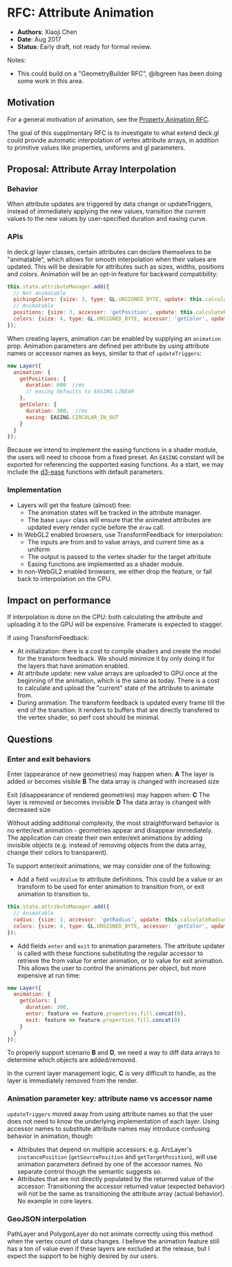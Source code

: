 # RFC: Attribute Animation

* **Authors**: Xiaoji Chen
* **Date**: Aug 2017
* **Status**: Early draft, not ready for formal review.

Notes:
*  This could build on a "GeometryBuilder RFC", @ibgreen has been doing some work in this area.

## Motivation

For a general motivation of animation, see the [Property Animation RFC]().

The goal of this supplmentary RFC is to investigate to what extend deck.gl could provide automatic interpolation of vertex attribute arrays, in addition to primitive values like properties, uniforms and gl parameters.

## Proposal: Attribute Array Interpolation

### Behavior

When attribute updates are triggered by data change or updateTriggers, instead of immediately applying the new values, transition the current values to the new values by user-specified duration and easing curve.

### APIs

In deck.gl layer classes, certain attributes can declare themselves to be "animatable", which allows for smooth interpolation when their values are updated. This will be desirable for attributes such as sizes, widths, positions and colors. Animation will be an opt-in feature for backward compatibility:
```js
this.state.attributeManager.add({
  // Not animatable
  pickingColors: {size: 3, type: GL.UNSIGNED_BYTE, update: this.calculatePickingColors},
  // Animatable
  positions: {size: 3, accessor: 'getPosition', update: this.calculatePositions, animate: true},
  colors: {size: 4, type: GL.UNSIGNED_BYTE, accessor: 'getColor', update: this.calculateColors, animate: true}
});
```

When creating layers, animation can be enabled by supplying an `animation` prop. Animation parameters are defined per attribute by using attribute names or accessor names as keys, similar to that of `updateTriggers`:
```js
new Layer({
  animation: {
    getPositions: {
      duration: 600  //ms
      // easing defaults to EASING.LINEAR
    },
    getColors: {
      duration: 300,  //ms
      easing: EASING.CIRCULAR_IN_OUT
    }
  }
});
```

Because we intend to implement the easing functions in a shader module, the users will need to choose from a fixed preset. An `EASING` constant will be exported for referencing the supported easing functions. As a start, we may include the [d3-ease](https://github.com/d3/d3-ease) functions with default parameters.

### Implementation

- Layers will get the feature (almost) free:
    + The animation states will be tracked in the attribute manager.
    + The base `Layer` class will ensure that the animated attributes are updated every render cycle before the `draw` call.
- In WebGL2 enabled browsers, use TransformFeedback for interpolation:
    + The inputs are from and to value arrays, and current time as a uniform
    + The output is passed to the vertex shader for the target attribute
    + Easing functions are implemented as a shader module.
- In non-WebGL2 enabled browsers, we either drop the feature, or fall back to interpolation on the CPU.


## Impact on performance

If interpolation is done on the CPU: both calculating the attribute and uploading it to the GPU will be expensive. Framerate is expected to stagger.

If using TransformFeedback:
- At initialization: there is a cost to compile shaders and create the model for the transform feedback. We should minimize it by only doing it for the layers that have animation enabled.
- At attribute update: new value arrays are uploaded to GPU once at the beginning of the animation, which is the same as today. There is a cost to calculate and upload the "current" state of the attribute to animate from.
- During animation: The transform feedback is updated every frame till the end of the transition. It renders to buffers that are directly transfered to the vertex shader, so perf cost should be minimal.


## Questions

### Enter and exit behaviors

Enter (appearance of new geometries) may happen when:
**A** The layer is added or becomes visible
**B** The data array is changed with increased size

Exit (disappearance of rendered geometries) may happen when:
**C** The layer is removed or becomes invisible
**D** The data array is changed with decreased size

Without adding additional complexity, the most straightforward behavior is no enter/exit animation - geometries appear and disappear immediately. The application can create their own enter/exit animations by adding invisible objects (e.g. instead of removing objects from the data array, change their colors to transparent).

To support enter/exit animations, we may consider one of the following:
- Add a field `voidValue` to attribute definitions. This could be a value or an transform to be used for enter animation to transition from, or exit animation to transition to.
```js
this.state.attributeManager.add({
  // Animatable
  radius: {size: 1, accessor: 'getRadius', update: this.calculateRadius, animate: true, voidValue: 0},
  colors: {size: 4, type: GL.UNSIGNED_BYTE, accessor: 'getColor', update: this.calculateColors, animate: true, voidValue: ([r, g, b, a]) => [r, g, b, 0]}
});
```
- Add fields `enter` and `exit` to animation parameters. The attribute updater is called with these functions substituting the regular accessor to retrieve the from value for enter animation, or to value for exit animation. This allows the user to control the animations per object, but more expensive at run time:
```js
new Layer({
  animation: {
    getColors: {
      duration: 300,
      enter: feature => feature.properties.fill.concat(0),
      exit: feature => feature.properties.fill.concat(0)
    }
  }
});
```

To properly support scenario **B** and **D**, we need a way to diff data arrays to determine which objects are added/removed.

In the current layer management logic, **C** is very difficult to handle, as the layer is immediately removed from the render.

### Animation parameter key: attribute name vs accessor name

`updateTriggers` moved away from using attribute names so that the user does not need to know the underlying implementation of each layer. Using accessor names to substitute attribute names may introduce confusing behavior in animation, though:
- Attributes that depend on multiple accessors: e.g. ArcLayer's `instancePosition` (`getSourcePosition` and `getTargetPosition`), will use animation parameters defined by one of the accessor names. No separate control though the semantic suggests so.
- Attributes that are not directly populated by the returned value of the accessor: Transitioning the accessor returned value (expected behavior) will not be the same as transitioning the attribute array (actual behavior). No example in core layers.

### GeoJSON interpolation

PathLayer and PolygonLayer do not animate correctly using this method when the vertex count of data changes. I believe the animation feature still has a ton of value even if these layers are excluded at the release, but I expect the support to be highly desired by our users.
